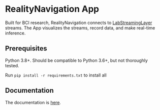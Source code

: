# RealityNavigation App

Built for BCI research, RealityNavigation connects to [LabStreamingLayer](https://labstreaminglayer.readthedocs.io/) streams.
The App visualizes the streams, record data, and make real-time inference. 

## Prerequisites
Python 3.8+. Should be compatible to Python 3.6+, but not thoroughly tested.

Run `pip install -r requirements.txt` to install all 


## Documentation
The documentation is [here](https://www.notion.so/RealityNavigation-Engineering-Wiki-209016a677964ae08841ebd7cf8699ed).